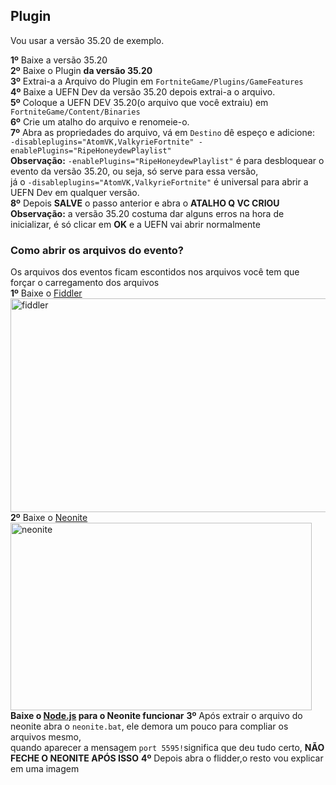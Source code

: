 ## Plugin
Vou usar a versão 35.20 de exemplo.</br>

**1º** Baixe a versão 35.20</br>
**2º** Baixe o Plugin **da versão 35.20**</br>
**3º** Extrai-a a Arquivo do Plugin em `FortniteGame/Plugins/GameFeatures`</br>
**4º** Baixe a UEFN Dev da versão 35.20 depois extrai-a o arquivo.</br>
**5º** Coloque a UEFN DEV 35.20(o arquivo que você extraiu) em `FortniteGame/Content/Binaries`</br>
**6º** Crie um atalho do arquivo e renomeie-o.</br>
**7º** Abra as propriedades do arquivo, vá em `Destino` dê espeço e adicione:</br> `-disableplugins="AtomVK,ValkyrieFortnite" -enablePlugins="RipeHoneydewPlaylist"`</br>
**Observação:** `-enablePlugins="RipeHoneydewPlaylist"` é para desbloquear o evento da versão 35.20, ou seja, só serve para essa versão,</br>já o `-disableplugins="AtomVK,ValkyrieFortnite"` é universal para abrir a UEFN Dev em qualquer versão.</br>
**8º** Depois **SALVE** o passo anterior e abra o **ATALHO Q VC CRIOU**</br>
**Observação:** a versão 35.20 costuma dar alguns erros na hora de inicializar, é só clicar em **OK** e a UEFN vai abrir normalmente</br>

### Como abrir os arquivos do evento?</br>
Os arquivos dos eventos ficam escontidos nos arquivos você tem que forçar o carregamento dos arquivos</br>
**1º** Baixe o [Fiddler](https://www.telerik.com/download/fiddler)</br><img width="683" height="342" alt="fiddler" src="https://github.com/user-attachments/assets/f0c8b182-7621-4204-93ae-e5405abcd82f" /></br>
**2º** Baixe o [Neonite](https://github.com/HybridFNBR/Neonite)</br><img width="482,5" height="300,5" alt="neonite" src="https://github.com/user-attachments/assets/50df8868-5bdd-4c88-af75-be4c8daa3a3e" />
**Baixe o [Node.js](https://nodejs.org/en/download/current/) para o Neonite funcionar**
**3º** Após extrair o arquivo do neonite abra o `neonite.bat`, ele demora um pouco para compliar os arquivos mesmo,</br>quando aparecer a mensagem `port 5595!`significa que deu tudo certo, **NÃO FECHE O NEONITE APÓS ISSO**
**4º** Depois abra o flidder,o resto vou explicar em uma imagem 
